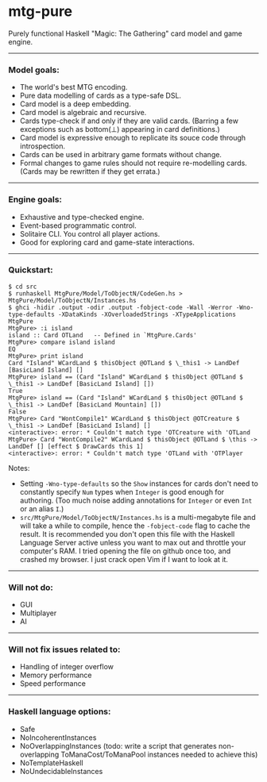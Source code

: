 # mtg-pure
Purely functional Haskell "Magic: The Gathering" card model and game engine.

---

### Model goals:
- The world's best MTG encoding.
- Pure data modelling of cards as a type-safe DSL.
- Card model is a deep embedding.
- Card model is algebraic and recursive.
- Cards type-check if and only if they are valid cards. (Barring a few exceptions such as bottom(⊥) appearing in card definitions.)
- Card model is expressive enough to replicate its souce code through introspection.
- Cards can be used in arbitrary game formats without change.
- Formal changes to game rules should not require re-modelling cards. (Cards may be rewritten if they get errata.)

---

### Engine goals:
- Exhaustive and type-checked engine.
- Event-based programmatic control.
- Solitaire CLI. You control all player actions.
- Good for exploring card and game-state interactions.

---

### Quickstart:
```
$ cd src
$ runhaskell MtgPure/Model/ToObjectN/CodeGen.hs > MtgPure/Model/ToObjectN/Instances.hs
$ ghci -hidir .output -odir .output -fobject-code -Wall -Werror -Wno-type-defaults -XDataKinds -XOverloadedStrings -XTypeApplications MtgPure
MtgPure> :i island
island :: Card OTLand   -- Defined in `MtgPure.Cards'
MtgPure> compare island island
EQ
MtgPure> print island
Card "Island" WCardLand $ thisObject @OTLand $ \_this1 -> LandDef [BasicLand Island] []
MtgPure> island == (Card "Island" WCardLand $ thisObject @OTLand $ \_this1 -> LandDef [BasicLand Island] [])
True
MtgPure> island == (Card "Island" WCardLand $ thisObject @OTLand $ \_this1 -> LandDef [BasicLand Mountain] [])
False
MtgPure> Card "WontCompile1" WCardLand $ thisObject @OTCreature $ \_this1 -> LandDef [BasicLand Island] []
<interactive>: error: * Couldn't match type 'OTCreature with 'OTLand
MtgPure> Card "WontCompile2" WCardLand $ thisObject @OTLand $ \this -> LandDef [] [effect $ DrawCards this 1]
<interactive>: error: * Couldn't match type 'OTLand with 'OTPlayer
```
Notes:
 - Setting `-Wno-type-defaults` so the `Show` instances for cards don't need to constantly specify `Num` types when `Integer` is good enough for authoring. (Too much noise adding annotations for `Integer` or even `Int` or an alias `I`.)
 - `src/MtgPure/Model/ToObjectN/Instances.hs` is a multi-megabyte file and will take a while to compile, hence the `-fobject-code` flag to cache the result. It is recommended you don't open this file with the Haskell Language Server active unless you want to max out and throttle your computer's RAM. I tried opening the file on github once too, and crashed my browser. I just crack open Vim if I want to look at it.

---

### Will not do:
- GUI
- Multiplayer
- AI

---

### Will not fix issues related to:
- Handling of integer overflow
- Memory performance
- Speed performance

---

### Haskell language options:
- Safe
- NoIncoherentInstances
- NoOverlappingInstances (todo: write a script that generates non-overlapping ToManaCost/ToManaPool instances needed to achieve this)
- NoTemplateHaskell
- NoUndecidableInstances 
